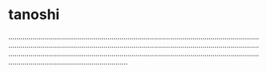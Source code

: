 # tanoshi

...............................................................................................................................................................................................................................................................................................................................................................................................................................................
